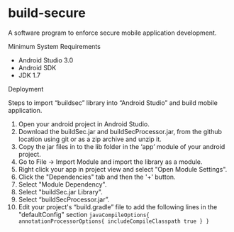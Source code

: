 # build-secure
A software program to enforce secure mobile application development.

Minimum System Requirements
* Android Studio 3.0
* Android SDK
* JDK 1.7

Deployment

Steps to import “buildsec” library into “Android Studio” and build mobile application.

1. Open your android project in Android Studio.
2. Download the buildSec.jar and buildSecProcessor.jar, from the github location using git or as a zip archive and unzip it.
3. Copy the jar files in to the lib folder in the ‘app’ module of your android project.
4. Go to File -> Import Module and import the library as a module.
5. Right click your app in project view and select "Open Module Settings".
6. Click the "Dependencies" tab and then the '+' button.
7. Select "Module Dependency".
8. Select "buildSec.jar Library".
9. Select “buildSecProcessor.jar”.
10. Edit your project's “build.gradle” file to add the following lines in the "defaultConfig" section
``javaCompileOptions{ annotationProcessorOptions{ includeCompileClasspath true } }``

